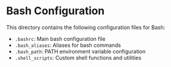 # Bash Configuration

This directory contains the following configuration files for Bash:

- `.bashrc`: Main bash configuration file
- `.bash_aliases`: Aliases for bash commands
- `.bash_path`: PATH environment variable configuration
- `.shell_scripts`: Custom shell functions and utilities
